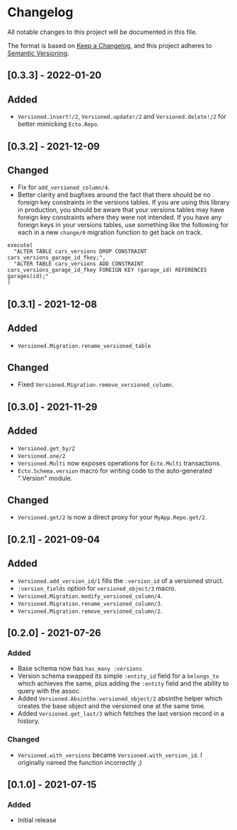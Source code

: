 # Changelog

All notable changes to this project will be documented in this file.

The format is based on [Keep a Changelog](https://keepachangelog.com/en/1.0.0/),
and this project adheres to [Semantic
Versioning](https://semver.org/spec/v2.0.0.html).

## [0.3.3] - 2022-01-20
## Added

- `Versioned.insert!/2`, `Versioned.update!/2` and `Versioned.delete!/2` for
  better mimicking `Ecto.Repo`.

## [0.3.2] - 2021-12-09
## Changed

- Fix for `add_versioned_column/4`.
- Better clarity and bugfixes around the fact that there should be no foreign
  key constraints in the versions tables. If you are using this library in
  production, you should be aware that your versions tables may have foreign key
  constraints where they were not intended. If you have any foreign keys in your
  versions tables, use something like the following for each in a new `change/0`
  migration function to get back on track.

```
execute(
  "ALTER TABLE cars_versions DROP CONSTRAINT cars_versions_garage_id_fkey;",
  "ALTER TABLE cars_versions ADD CONSTRAINT cars_versions_garage_id_fkey FOREIGN KEY (garage_id) REFERENCES garages(id);"
)
```

## [0.3.1] - 2021-12-08
## Added

- `Versioned.Migration.rename_versioned_table`

## Changed

- Fixed `Versioned.Migration.remove_versioned_column`.

## [0.3.0] - 2021-11-29
## Added

- `Versioned.get_by/2`
- `Versioned.one/2`
- `Versioned.Multi` now exposes operations for `Ecto.Multi` transactions.
- `Ecto.Schema.version` macro for writing code to the auto-generated
  ".Version" module.

## Changed

- `Versioned.get/2` is now a direct proxy for your `MyApp.Repo.get/2`.

## [0.2.1] - 2021-09-04
## Added

- `Versioned.add_version_id/1` fills the `:version_id` of a versioned struct.
- `:version_fields` option for `versioned_object/3` macro.
- `Versioned.Migration.modify_versioned_column/4`.
- `Versioned.Migration.rename_versioned_column/3`.
- `Versioned.Migration.remove_versioned_column/2`.

## [0.2.0] - 2021-07-26
### Added
- Base schema now has `has_many :versions`
- Version schema swapped its simple `:entity_id` field for a `belongs_to` which
  achieves the same, plus adding the `:entity` field and the ability to query
  with the assoc.
- Added `Versioned.Absinthe.versioned_object/2` absinthe helper which creates
  the base object and the versioned one at the same time.
- Added `Versioned.get_last/3` which fetches the last version record in a
  history.

### Changed

- `Versioned.with_versions` became `Versioned.with_version_id`. I originally
  named the function incorrectly ;)

## [0.1.0] - 2021-07-15
### Added
- Initial release
